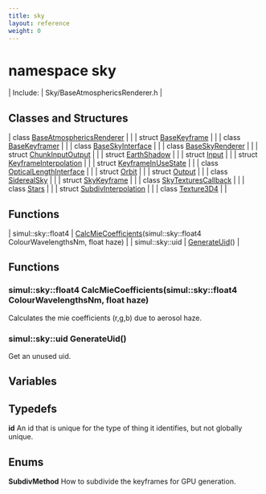 ```yaml
---
title: sky
layout: reference
weight: 0
---
```

namespace sky
===

| Include: | Sky/BaseAtmosphericsRenderer.h |



Classes and Structures
---

| class [BaseAtmosphericsRenderer](sky/baseatmosphericsrenderer.html) |  |
| struct [BaseKeyframe](sky/basekeyframe.html) |  |
| class [BaseKeyframer](sky/basekeyframer.html) |  |
| class [BaseSkyInterface](sky/baseskyinterface.html) |  |
| class [BaseSkyRenderer](sky/baseskyrenderer.html) |  |
| struct [ChunkInputOutput](sky/chunkinputoutput.html) |  |
| struct [EarthShadow](sky/earthshadow.html) |  |
| struct [Input](sky/input.html) |  |
| struct [KeyframeInterpolation](sky/keyframeinterpolation.html) |  |
| struct [KeyframeInUseState](sky/keyframeinusestate.html) |  |
| class [OpticalLengthInterface](sky/opticallengthinterface.html) |  |
| struct [Orbit](sky/orbit.html) |  |
| struct [Output](sky/output.html) |  |
| class [SiderealSky](sky/siderealsky.html) |  |
| struct [SkyKeyframe](sky/skykeyframe.html) |  |
| class [SkyTexturesCallback](sky/skytexturescallback.html) |  |
| class [Stars](sky/stars.html) |  |
| struct [SubdivInterpolation](sky/subdivinterpolation.html) |  |
| class [Texture3D4](sky/texture3d4.html) |  |

Functions
---

| simul::sky::float4 | [CalcMieCoefficients](#CalcMieCoefficients)(simul::sky::float4 ColourWavelengthsNm, float haze) |
| simul::sky::uid | [GenerateUid](#GenerateUid)() |


Functions
---
<a name="CalcMieCoefficients"></a>
### simul::sky::float4 CalcMieCoefficients(simul::sky::float4 ColourWavelengthsNm, float haze)
Calculates the mie coefficients (r,g,b) due to aerosol haze.
<a name="GenerateUid"></a>
### simul::sky::uid GenerateUid()
Get an unused uid.

Variables
---

Typedefs
---

**id**  An id that is unique for the type of thing it identifies, but not globally unique.

Enums
---

**SubdivMethod**  How to subdivide the keyframes for GPU generation.
